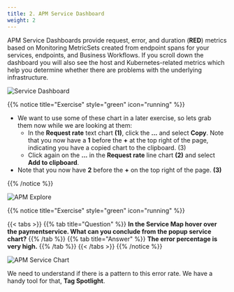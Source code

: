 ```yaml
---
title: 2. APM Service Dashboard
weight: 2
---
```


APM Service Dashboards provide request, error, and duration (**RED**) metrics based on Monitoring MetricSets created from endpoint spans for your services, endpoints, and Business Workflows. If you scroll down the dashboard you will also see the host and Kubernetes-related metrics which help you determine whether there are problems with the underlying infrastructure.

![Service Dashboard](../images/apm-service-dashboard.png)

{{% notice title="Exercise" style="green" icon="running" %}}

* We want to use some of these chart in a later exercise, so lets grab them now while we are looking at them:  
  * In the **Request rate** text chart **(1)**, click the **...** and select **Copy**. Note that you now have a **1** before the **+**  at the top right of the page, indicating you have a copied chart to the clipboard. (3)
  * Click  again on the **...** in the **Request rate** line chart **(2)** and select **Add to clipboard**.
* Note that you now have **2** before the **+** on the top right of the page. **(3)**

{{% /notice %}}

![APM Explore](../images/apm-explore.png)

{{% notice title="Exercise" style="green" icon="running" %}}

{{< tabs >}}
{{% tab title="Question" %}}
**In the Service Map hover over the **paymentservice**. What can you conclude from the popup service chart?**
{{% /tab %}}
{{% tab title="Answer" %}}
**The error percentage is very high.**
{{% /tab %}}
{{< /tabs >}}
{{% /notice %}}

![APM Service Chart](../images/apm-service-popup-chart.png)

We need to understand if there is a pattern to this error rate. We have a handy tool for that, **Tag Spotlight**.
